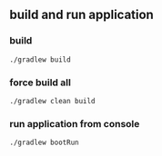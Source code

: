 ## build and run application

### build
    ./gradlew build
    
### force build all
    ./gradlew clean build
    
### run application from console
    ./gradlew bootRun  